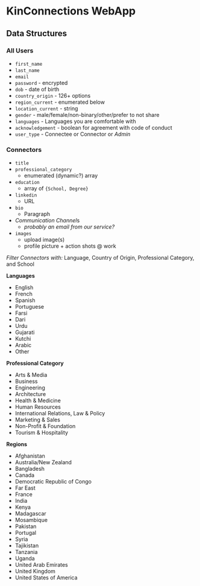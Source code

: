# KinConnections WebApp

## Data Structures

### **All Users**

- `first_name`
- `last_name`
- `email`
- `password` - encrypted
- `dob` - date of birth
- `country_origin` - 126+ options
- `region_current` - enumerated below
- `location_current` - string
- `gender` - male/female/non-binary/other/prefer to not share
- `languages` - Languages you are comfortable with
- `acknowledgement` - boolean for agreement with code of conduct
- `user_type` - Connectee or Connector or *Admin*

### **Connectors**

- `title`
- `professional_category`
  - enumerated (dynamic?) array
- `education`
  - array of `{School, Degree}`
- `linkedin`
  - URL
- `bio`
  - Paragraph
- *Communication Channel*s
  - *probably an email from our service?*
- `images`
  - upload image(s) 
  - profile picture + action shots @ work

*Filter Connectors with:* Language, Country of Origin, Professional Category, and School


**Languages**
- English
- French
- Spanish
- Portuguese
- Farsi
- Dari
- Urdu
- Gujarati
- Kutchi
- Arabic
- Other

**Professional Category**
- Arts & Media
- Business
- Engineering
- Architecture
- Health & Medicine
- Human Resources
- International Relations, Law & Policy
- Marketing & Sales
- Non-Profit & Foundation
- Tourism & Hospitality

**Regions**
- Afghanistan
- Australia/New Zealand
- Bangladesh
- Canada
- Democratic Republic of Congo
- Far East
- France
- India
- Kenya
- Madagascar
- Mosambique
- Pakistan
- Portugal
- Syria
- Tajikistan
- Tanzania
- Uganda
- United Arab Emirates
- United Kingdom
- United States of America